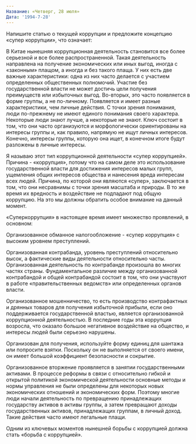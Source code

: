 ```yaml
---
Название: «Четверг, 28 июля»
Дата: '1994-7-28'
---
```


Напишите статью о текущей коррупции и предложите концепцию «супер коррупции», что означает:

В Китае нынешняя коррупционная деятельность становится все более серьезной и все более распространенной. Такая деятельность направлена ​​на получение экономических или иных выгод, иногда с «законным» плащом, а иногда и без такого плаща. У них есть две важные характеристики: одна из них часто делается с участием определенных общественных полномочий. Участие без государственной власти не может достичь цели получения преимуществ или избыточных выгод. Во-вторых, это часто появляется в форме группы, а не по-личному. Появляется и имеет разные характеристики, чем личные действия. С точки зрения понимания, люди по-прежнему не имеют единого понимания своего характера. Некоторые люди знают лучше, а некоторые не знают. Ключ состоит в том, что они часто организуются и морфологически ориентированы на интересы группы и, как правило, напрямую не ищут личных интересов. Конечно, интересы группы, которую она ищет, в конечном итоге будут разложены в личные интересы.

Я называю этот тип коррупционной деятельности «супер коррупцией». Причина - «коррупция», потому что на самом деле это использование государственной власти для достижения интересов малых групп, ущемления общих интересов общества и нанесения вреда интересам всех людей. Причина, по которой они являются «супер», заключается в том, что они несравнимы с точки зрения масштаба и природы. В то же время их вредность и воздействие не подпадают под общую коррупцию. На это мы должны обратить особое внимание на данный момент.

«Суперкоррупция» в настоящее время имеет множество проявлений, в основном:

Организованное обманное налогообложение - «супер коррупция» с высоким уровнем преступлений.

Организованная контрабанда, уровень преступлений относительно высок, а фактические виды деятельности относительно часты. Организованная деятельность по контрабанде произошла во многих частях страны. Фундаментальное различие между организованной контрабандой и общей контрабандой состоит в том, что они участвуют в работе «правительственных ведомств» или определенных органов власти.

Организованное мошенничество, то есть производство контрафактных и дрянных товаров для получения избыточной прибыли, если оно поддерживается государственной властью, является организованной коррупционной деятельностью. В последние годы эта коррупция возросла, что оказало большое негативное воздействие на общество, и интересы людей были серьезно нарушены.

Организован для получения, используйте форму единиц для шантажа или попросите взятки. Поскольку он не выполняется от своего имени, он имеет большой коэффициент безопасности и сокрытие.

Организованное вторжение проявляется в занятии государственными активами. В процессе реформы в связи с относительно гибкой и открытой политикой экономической деятельности основные методы и нормы управления не были определены для некоторых новых экономических отношений и экономических форм. Поэтому многие люди начали деятельность по превращению принадлежащих государству активов в активы группы, а затем превращают доходы государственных активов, принадлежащих группам, в личный доход. Такие действия часто имеют легальные плащи.

Одним из ключевых моментов нынешней борьбы с коррупцией должна стать «борьба с коррупцией».


